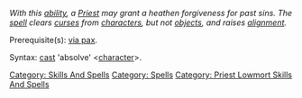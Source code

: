 *With this [ability](:Category:_Skills_And_Spells "wikilink"), a
[Priest](:Category:_Skills_And_Spells "wikilink") may grant a heathen
forgiveness for past sins. The [spell](:Category:_Spells "wikilink")
clears [curses](Curse "wikilink") from
[characters](:Category:_Characters "wikilink"), but not
[objects](:Category:_Objects "wikilink"), and raises
[alignment](Alignment "wikilink").*

Prerequisite(s): [via pax](Via_Pax "wikilink").

Syntax: [cast](Cast "wikilink") 'absolve'
\<[character](:Category:_Characters "wikilink")\>.

[Category: Skills And Spells](Category:_Skills_And_Spells "wikilink")
[Category: Spells](Category:_Spells "wikilink") [Category: Priest
Lowmort Skills And
Spells](Category:_Priest_Lowmort_Skills_And_Spells "wikilink")
